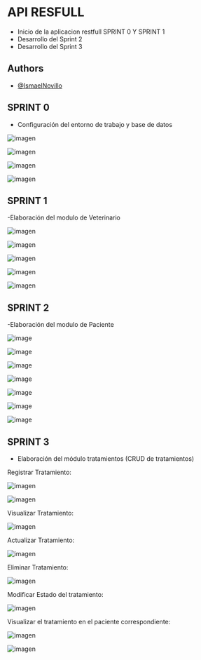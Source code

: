 # API RESFULL 

- Inicio de la aplicacion restfull SPRINT 0 Y SPRINT 1
- Desarrollo del Sprint 2
- Desarrollo del Sprint 3



## Authors

- [@IsmaelNovillo](https://www.github.com/IsmaelNovillo)


## SPRINT 0
- Configuración del entorno de trabajo y base de datos

![imagen](https://github.com/Ruizerick26/Veterinario/assets/117743844/0ca2399e-12fd-459e-b7b4-991b1880ee94)

![imagen](https://github.com/Ruizerick26/Veterinario/assets/117743844/b442f6cb-edf0-477a-bf02-86f312ab897e)

![imagen](https://github.com/Ruizerick26/Veterinario/assets/117743844/c0b4a97b-16c1-403e-aaeb-66337bf77fbc)

![imagen](https://github.com/Ruizerick26/Veterinario/assets/117743844/c7b8a8bf-f75c-4d5e-adfc-3acde02c08ff)

## SPRINT 1
-Elaboración del modulo de Veterinario 

![imagen](https://github.com/Ruizerick26/Veterinario/assets/117743844/81c8b3ea-4946-4ff9-aa4f-14954ffc803b)

![imagen](https://github.com/Ruizerick26/Veterinario/assets/117743844/e1a53e33-5808-4ed5-8a7d-b35c713050e5)

![imagen](https://github.com/Ruizerick26/Veterinario/assets/117743844/91051293-ecde-4a6c-bcbe-70a120ceebd3)

![imagen](https://github.com/Ruizerick26/Veterinario/assets/117743844/46fdbea6-ed5c-481b-8903-6b6e8c6f3c8a)

![imagen](https://github.com/Ruizerick26/Veterinario/assets/117743844/4a920fed-5f2d-4187-85cc-42672c9807d1)

## SPRINT 2

-Elaboración del modulo de Paciente

![image](https://github.com/Ruizerick26/Veterinario/assets/117743844/265d3638-c5b4-46e8-b5f9-283f36e77dff)

![image](https://github.com/Ruizerick26/Veterinario/assets/117743844/4fcd9652-e5d8-4a2c-b78c-f47f3ef6e2b0)

![image](https://github.com/Ruizerick26/Veterinario/assets/117743844/2c2de0b1-ff5b-4a53-824b-81d2593e194e)

![image](https://github.com/Ruizerick26/Veterinario/assets/117743844/096bd0ce-8f3e-45a9-970d-2fcd82b4eaf3)

![image](https://github.com/Ruizerick26/Veterinario/assets/117743844/f56fe93b-783e-48fb-9139-c5c20cce55a9)

![image](https://github.com/Ruizerick26/Veterinario/assets/117743844/8c91b5a5-7b75-4bb8-b388-7002c16b9694)

![image](https://github.com/Ruizerick26/Veterinario/assets/117743844/fe211c9e-13f6-49c3-9851-240d9554aa45)

## SPRINT 3
- Elaboración del módulo tratamientos (CRUD de tratamientos)

Registrar Tratamiento:

![imagen](https://github.com/Ruizerick26/Veterinario/assets/117743844/bb9e28a7-d483-4332-b0b7-e1807d1e7456)

![imagen](https://github.com/Ruizerick26/Veterinario/assets/117743844/b2f4b57e-b4a7-4176-90f7-639c071a56c1)

Visualizar Tratamiento:

![imagen](https://github.com/Ruizerick26/Veterinario/assets/117743844/797373a7-593b-4a76-ad36-d8fec1fdeb50)

Actualizar Tratamiento:

![imagen](https://github.com/Ruizerick26/Veterinario/assets/117743844/f2f3bbc5-fcc9-4e3a-bb63-9e7a9afd6ea6)

Eliminar Tratamiento:

![imagen](https://github.com/Ruizerick26/Veterinario/assets/117743844/d7afcd1d-a63f-419b-967e-b8245ab361a5)

Modificar Estado del tratamiento:

![imagen](https://github.com/Ruizerick26/Veterinario/assets/117743844/3395496a-8e18-4a11-b404-2c409317f93b)

Visualizar el tratamiento en el paciente correspondiente:

![imagen](https://github.com/Ruizerick26/Veterinario/assets/117743844/29c96d00-c06a-43e3-8cc9-0e036bb989f9)



![imagen](https://github.com/Ruizerick26/Veterinario/assets/117743844/454f1590-1385-4819-b4cd-5fb0600b6149)























